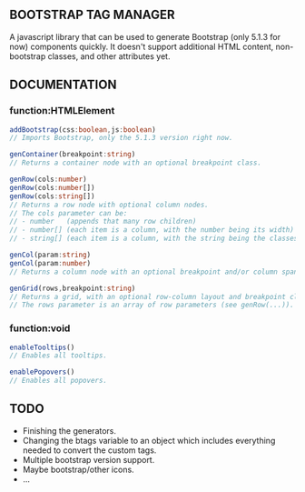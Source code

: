 ## BOOTSTRAP TAG MANAGER
A javascript library that can be used to generate Bootstrap (only 5.1.3 for now) components quickly. It doesn't support additional HTML content, non-bootstrap classes, and other attributes yet.

## DOCUMENTATION

### function:HTMLElement
```ts 
addBootstrap(css:boolean,js:boolean)
// Imports Bootstrap, only the 5.1.3 version right now.
```

```ts
genContainer(breakpoint:string)
// Returns a container node with an optional breakpoint class.
```

```ts
genRow(cols:number)
genRow(cols:number[])
genRow(cols:string[])
// Returns a row node with optional column nodes.
// The cols parameter can be:
// - number   (appends that many row children)
// - number[] (each item is a column, with the number being its width)
// - string[] (each item is a column, with the string being the classes after row- in bootstrap).
```

```ts
genCol(param:string)
genCol(param:number)
// Returns a column node with an optional breakpoint and/or column span class from the parameter.
```

```ts
genGrid(rows,breakpoint:string)
// Returns a grid, with an optional row-column layout and breakpoint class.
// The rows parameter is an array of row parameters (see genRow(...)).
```

### function:void
```ts
enableTooltips()
// Enables all tooltips.
```

```ts
enablePopovers()
// Enables all popovers.
```

## TODO
* Finishing the generators.
* Changing the btags variable to an object which includes everything needed to convert the custom tags.
* Multiple bootstrap version support.
* Maybe bootstrap/other icons.
* ...
